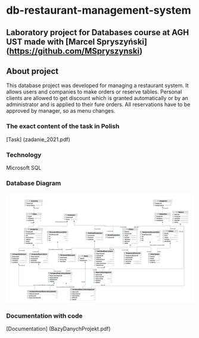 # db-restaurant-management-system
## Laboratory project for Databases course at AGH UST made with [Marcel Spryszyński] (https://github.com/MSpryszynski)

## About project
This database project was developed for managing a restaurant system. It allows users and companies to make orders or reserve tables. Personal clients are allowed to get discount which is granted automatically or by an administrator and is applied to their fure orders. All reservations have to be approved by manager, so as menu changes.

### The exact content of the task in Polish
[Task] (zadanie_2021.pdf)

### Technology
Microsoft SQL 

### Database Diagram
<img src="RestaurantManagementSystemDiagram.png">

### Documentation with code 
[Documentation] (BazyDanychProjekt.pdf)
